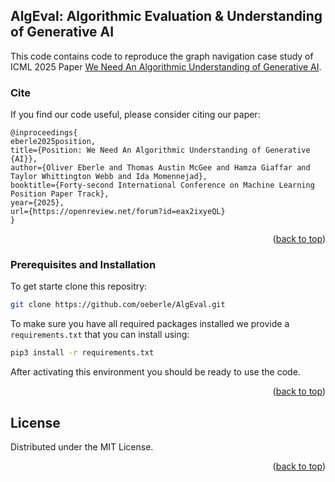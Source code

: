 <!-- Improved compatibility of back to top link: See: https://github.com/othneildrew/Best-README-Template/pull/73 -->
<a name="readme-top"></a>
<!--

<!-- AlgEval: Algorithmic Evaluation & Understanding of Generative AI -->
## AlgEval: Algorithmic Evaluation & Understanding of Generative AI

This code contains code to reproduce the graph navigation case study of ICML 2025 Paper [We Need An Algorithmic Understanding of Generative AI](https://openreview.net/forum?id=eax2ixyeQL). 


### Cite
If you find our code useful, please consider citing our paper:

```
@inproceedings{
eberle2025position,
title={Position: We Need An Algorithmic Understanding of Generative {AI}},
author={Oliver Eberle and Thomas Austin McGee and Hamza Giaffar and Taylor Whittington Webb and Ida Momennejad},
booktitle={Forty-second International Conference on Machine Learning Position Paper Track},
year={2025},
url={https://openreview.net/forum?id=eax2ixyeQL}
}
```

<p align="right">(<a href="#readme-top">back to top</a>)</p>


<!-- GETTING STARTED -->
### Prerequisites and Installation

To get starte clone this repositry:
 ```sh
git clone https://github.com/oeberle/AlgEval.git
  ```

To make sure you have all required packages installed we provide a `requirements.txt`
 that you can install using:
 ```sh
pip3 install -r requirements.txt
  ```
After activating this environment you should be ready to use the code.



<p align="right">(<a href="#readme-top">back to top</a>)</p>

<!-- LICENSE -->
## License

Distributed under the MIT License. 

<p align="right">(<a href="#readme-top">back to top</a>)</p>

